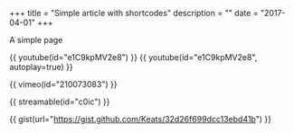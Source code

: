 +++
title = "Simple article with shortcodes"
description = ""
date = "2017-04-01"
+++

A simple page

{{ youtube(id="e1C9kpMV2e8") }}
{{ youtube(id="e1C9kpMV2e8", autoplay=true) }}

{{ vimeo(id="210073083") }}

{{ streamable(id="c0ic") }}

{{ gist(url="https://gist.github.com/Keats/32d26f699dcc13ebd41b") }}
